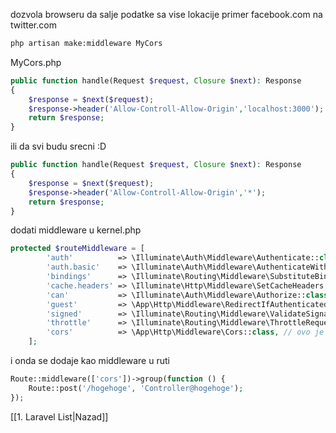 dozvola browseru da salje podatke sa vise lokacije
primer facebook.com na twitter.com

```bash
php artisan make:middleware MyCors
```

MyCors.php

```php
public function handle(Request $request, Closure $next): Response
{
	$response = $next($request);
	$response->header('Allow-Controll-Allow-Origin','localhost:3000');
	return $response;
}
```

ili da svi budu srecni :D

```php
public function handle(Request $request, Closure $next): Response
{
	$response = $next($request);
	$response->header('Allow-Controll-Allow-Origin','*');
	return $response;
}
```

dodati middleware u kernel.php

```php
protected $routeMiddleware = [
        'auth'          => \Illuminate\Auth\Middleware\Authenticate::class,
        'auth.basic'    => \Illuminate\Auth\Middleware\AuthenticateWithBasicAuth::class,
        'bindings'      => \Illuminate\Routing\Middleware\SubstituteBindings::class,
        'cache.headers' => \Illuminate\Http\Middleware\SetCacheHeaders::class,
        'can'           => \Illuminate\Auth\Middleware\Authorize::class,
        'guest'         => \App\Http\Middleware\RedirectIfAuthenticated::class,
        'signed'        => \Illuminate\Routing\Middleware\ValidateSignature::class,
        'throttle'      => \Illuminate\Routing\Middleware\ThrottleRequests::class,
        'cors'          => \App\Http\Middleware\Cors::class, // ovo je dodato
    ];
```

i onda se dodaje kao middleware u ruti

```php
Route::middleware(['cors'])->group(function () {
    Route::post('/hogehoge', 'Controller@hogehoge');
});
```

[[1. Laravel List|Nazad]]
